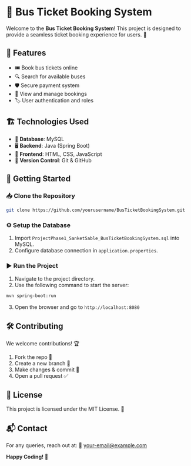 # 🚌 Bus Ticket Booking System

Welcome to the **Bus Ticket Booking System**! This project is designed to provide a seamless ticket booking experience for users. 🚀

## 📌 Features
- 🎟️ Book bus tickets online
- 🔍 Search for available buses
- 🛡️ Secure payment system
- 📅 View and manage bookings
- 🏷️ User authentication and roles

## 🏗️ Technologies Used
- 🐘 **Database**: MySQL
- 🖥️ **Backend**: Java (Spring Boot)
- 🎨 **Frontend**: HTML, CSS, JavaScript
- 🔗 **Version Control**: Git & GitHub

## 🚀 Getting Started
### 📥 Clone the Repository
```sh
git clone https://github.com/yourusername/BusTicketBookingSystem.git
```

### ⚙️ Setup the Database
1. Import `ProjectPhase1_SanketSable_BusTicketBookingSystem.sql` into MySQL.
2. Configure database connection in `application.properties`.

### ▶️ Run the Project
1. Navigate to the project directory.
2. Use the following command to start the server:
```sh
mvn spring-boot:run
```
3. Open the browser and go to `http://localhost:8080`

## 🛠️ Contributing
We welcome contributions! 🏆
1. Fork the repo 🍴
2. Create a new branch 🌿
3. Make changes & commit 🔄
4. Open a pull request ✅

## 📄 License
This project is licensed under the MIT License. 📜

## 📬 Contact
For any queries, reach out at: 📧 your-email@example.com

**Happy Coding! 🎉**

